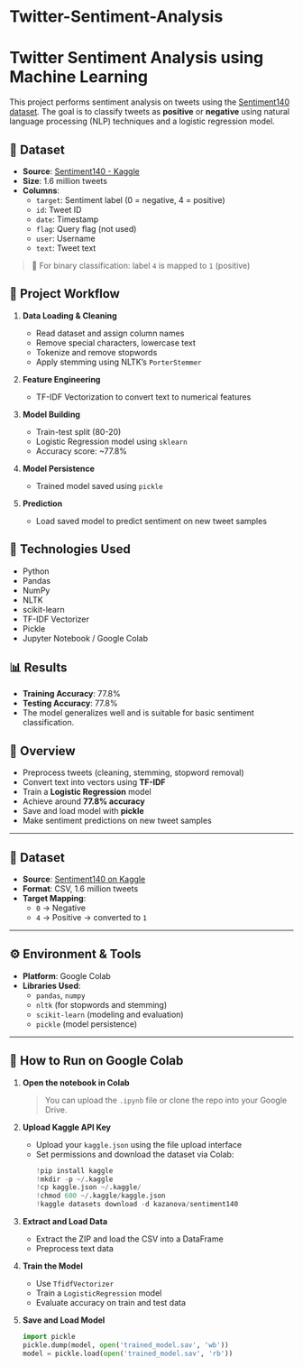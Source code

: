 # Twitter-Sentiment-Analysis
# Twitter Sentiment Analysis using Machine Learning

This project performs sentiment analysis on tweets using the [Sentiment140 dataset](https://www.kaggle.com/kazanova/sentiment140). The goal is to classify tweets as **positive** or **negative** using natural language processing (NLP) techniques and a logistic regression model.

## 📁 Dataset

- **Source**: [Sentiment140 - Kaggle](https://www.kaggle.com/kazanova/sentiment140)
- **Size**: 1.6 million tweets
- **Columns**:
  - `target`: Sentiment label (0 = negative, 4 = positive)
  - `id`: Tweet ID
  - `date`: Timestamp
  - `flag`: Query flag (not used)
  - `user`: Username
  - `text`: Tweet text

> 🔄 For binary classification: label `4` is mapped to `1` (positive)

## 🔧 Project Workflow

1. **Data Loading & Cleaning**
   - Read dataset and assign column names
   - Remove special characters, lowercase text
   - Tokenize and remove stopwords
   - Apply stemming using NLTK’s `PorterStemmer`

2. **Feature Engineering**
   - TF-IDF Vectorization to convert text to numerical features

3. **Model Building**
   - Train-test split (80-20)
   - Logistic Regression model using `sklearn`
   - Accuracy score: ~77.8%

4. **Model Persistence**
   - Trained model saved using `pickle`

5. **Prediction**
   - Load saved model to predict sentiment on new tweet samples

## 🧪 Technologies Used

- Python
- Pandas
- NumPy
- NLTK
- scikit-learn
- TF-IDF Vectorizer
- Pickle
- Jupyter Notebook / Google Colab

## 📊 Results

- **Training Accuracy**: 77.8%
- **Testing Accuracy**: 77.8%
- The model generalizes well and is suitable for basic sentiment classification.




## 📌 Overview

- Preprocess tweets (cleaning, stemming, stopword removal)
- Convert text into vectors using **TF-IDF**
- Train a **Logistic Regression** model
- Achieve around **77.8% accuracy**
- Save and load model with **pickle**
- Make sentiment predictions on new tweet samples

---

## 📁 Dataset

- **Source**: [Sentiment140 on Kaggle](https://www.kaggle.com/kazanova/sentiment140)
- **Format**: CSV, 1.6 million tweets
- **Target Mapping**:
  - `0` → Negative
  - `4` → Positive → converted to `1`

---

## ⚙️ Environment & Tools

- **Platform**: Google Colab  
- **Libraries Used**:
  - `pandas`, `numpy`
  - `nltk` (for stopwords and stemming)
  - `scikit-learn` (modeling and evaluation)
  - `pickle` (model persistence)

---

## 📌 How to Run on Google Colab

1. **Open the notebook in Colab**
   > You can upload the `.ipynb` file or clone the repo into your Google Drive.

2. **Upload Kaggle API Key**
   - Upload your `kaggle.json` using the file upload interface
   - Set permissions and download the dataset via Colab:
     ```python
     !pip install kaggle
     !mkdir -p ~/.kaggle
     !cp kaggle.json ~/.kaggle/
     !chmod 600 ~/.kaggle/kaggle.json
     !kaggle datasets download -d kazanova/sentiment140
     ```

3. **Extract and Load Data**
   - Extract the ZIP and load the CSV into a DataFrame
   - Preprocess text data

4. **Train the Model**
   - Use `TfidfVectorizer`
   - Train a `LogisticRegression` model
   - Evaluate accuracy on train and test data

5. **Save and Load Model**
   ```python
   import pickle
   pickle.dump(model, open('trained_model.sav', 'wb'))
   model = pickle.load(open('trained_model.sav', 'rb'))
